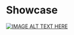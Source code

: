 # Showcase

[![IMAGE ALT TEXT HERE](https://img.youtube.com/vi/2_pH70UMmmg/0.jpg)](https://www.youtube.com/watch?v=2_pH70UMmmg)
